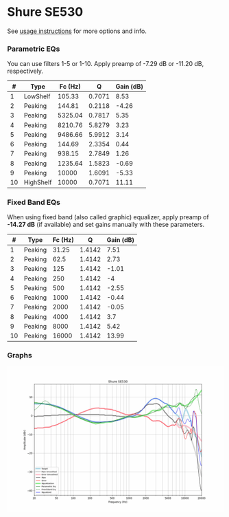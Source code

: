 # Shure SE530
See [usage instructions](https://github.com/jaakkopasanen/AutoEq#usage) for more options and info.

### Parametric EQs
You can use filters 1-5 or 1-10. Apply preamp of -7.29 dB or -11.20 dB, respectively.

|   # | Type      |   Fc (Hz) |      Q |   Gain (dB) |
|-----|-----------|-----------|--------|-------------|
|   1 | LowShelf  |    105.33 | 0.7071 |        8.53 |
|   2 | Peaking   |    144.81 | 0.2118 |       -4.26 |
|   3 | Peaking   |   5325.04 | 0.7817 |        5.35 |
|   4 | Peaking   |   8210.76 | 5.8279 |        3.23 |
|   5 | Peaking   |   9486.66 | 5.9912 |        3.14 |
|   6 | Peaking   |    144.69 | 2.3354 |        0.44 |
|   7 | Peaking   |    938.15 | 2.7849 |        1.26 |
|   8 | Peaking   |   1235.64 | 1.5823 |       -0.69 |
|   9 | Peaking   |  10000    | 1.6091 |       -5.33 |
|  10 | HighShelf |  10000    | 0.7071 |       11.11 |

### Fixed Band EQs
When using fixed band (also called graphic) equalizer, apply preamp of **-14.27 dB** (if available) and set gains manually with these parameters.

|   # | Type    |   Fc (Hz) |      Q |   Gain (dB) |
|-----|---------|-----------|--------|-------------|
|   1 | Peaking |     31.25 | 1.4142 |        7.51 |
|   2 | Peaking |     62.5  | 1.4142 |        2.73 |
|   3 | Peaking |    125    | 1.4142 |       -1.01 |
|   4 | Peaking |    250    | 1.4142 |       -4    |
|   5 | Peaking |    500    | 1.4142 |       -2.55 |
|   6 | Peaking |   1000    | 1.4142 |       -0.44 |
|   7 | Peaking |   2000    | 1.4142 |       -0.05 |
|   8 | Peaking |   4000    | 1.4142 |        3.7  |
|   9 | Peaking |   8000    | 1.4142 |        5.42 |
|  10 | Peaking |  16000    | 1.4142 |       13.99 |

### Graphs
![](./Shure%20SE530.png)
